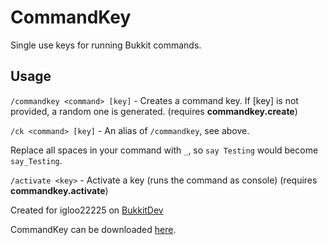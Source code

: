 CommandKey
=========
Single use keys for running Bukkit commands.

Usage
-------
`/commandkey <command> [key]` - Creates a command key. If [key] is not provided, a random one is generated. (requires **commandkey.create**)

`/ck <command> [key]` - An alias of `/commandkey`, see above.

Replace all spaces in your command with `_`, so `say Testing` would become `say_Testing`.

`/activate <key>` - Activate a key (runs the command as console) (requires **commandkey.activate**)

Created for igloo22225 on [BukkitDev](http://forums.bukkit.org/threads/command-serial-run-a-server-command-with-a-single-use-key.123015/)

CommandKey can be downloaded [here](https://raw.github.com/jackwilsdon/CommandKey/blob/master/jars/CommandKey.jar).